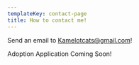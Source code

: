 ```yaml
---
templateKey: contact-page
title: How to contact me!
---
```

Send an email to Kamelotcats@gmail.com!

Adoption Application Coming Soon!
